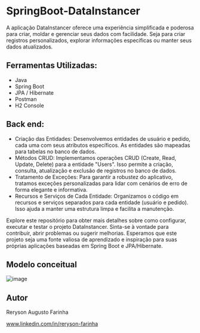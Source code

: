 # SpringBoot-DataInstancer

A aplicação DataInstancer oferece uma experiência simplificada e poderosa para criar, moldar e gerenciar seus dados com facilidade. Seja para criar registros personalizados, explorar informações específicas ou manter seus dados atualizados.

## Ferramentas Utilizadas:
- Java
- Spring Boot
- JPA / Hibernate
- Postman
- H2 Console

## Back end:
- Criação das Entidades: Desenvolvemos entidades de usuário e pedido, cada uma com seus atributos específicos. As entidades são mapeadas para tabelas no banco de dados.
- Métodos CRUD: Implementamos operações CRUD (Create, Read, Update, Delete) para a entidade "Users". Isso permite a criação, consulta, atualização e exclusão de registros no banco de dados.
- Tratamento de Exceções: Para garantir a robustez do aplicativo, tratamos exceções personalizadas para lidar com cenários de erro de forma elegante e informativa.
- Recursos e Serviços de Cada Entidade: Organizamos o código em recursos e serviços separados para cada entidade (usuário e pedido). Isso ajuda a manter uma estrutura limpa e facilita a manutenção.

Explore este repositório para obter mais detalhes sobre como configurar, executar e testar o projeto DataInstancer. Sinta-se à vontade para contribuir, abrir problemas ou sugerir melhorias. Esperamos que este projeto seja uma fonte valiosa de aprendizado e inspiração para suas próprias aplicações baseadas em Spring Boot e JPA/Hibernate.

## Modelo conceitual

![image](https://github.com/rerysonn/SpringBoot-DataInstancer/assets/119504068/a249846d-27ea-422d-8594-9fa2bf8b7bcf)

## Autor
Reryson Augusto Farinha

www.linkedin.com/in/reryson-farinha
